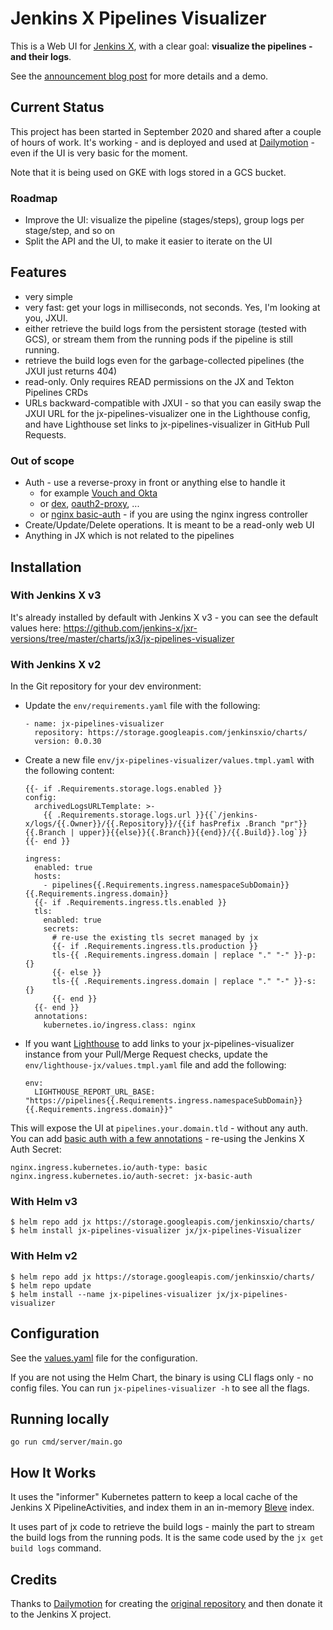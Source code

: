 # Jenkins X Pipelines Visualizer

This is a Web UI for [Jenkins X](https://jenkins-x.io/), with a clear goal: **visualize the pipelines - and their logs**.

See the [announcement blog post](https://jenkins-x.io/blog/2020/09/23/jx-pipelines-visualizer/) for more details and a demo.

## Current Status

This project has been started in September 2020 and shared after a couple of hours of work. It's working - and is deployed and used at [Dailymotion](https://www.dailymotion.com/) - even if the UI is very basic for the moment.

Note that it is being used on GKE with logs stored in a GCS bucket.

### Roadmap

- Improve the UI: visualize the pipeline (stages/steps), group logs per stage/step, and so on
- Split the API and the UI, to make it easier to iterate on the UI

## Features

- very simple
- very fast: get your logs in milliseconds, not seconds. Yes, I'm looking at you, JXUI.
- either retrieve the build logs from the persistent storage (tested with GCS), or stream them from the running pods if the pipeline is still running.
- retrieve the build logs even for the garbage-collected pipelines (the JXUI just returns 404)
- read-only. Only requires READ permissions on the JX and Tekton Pipelines CRDs
- URLs backward-compatible with JXUI - so that you can easily swap the JXUI URL for the jx-pipelines-visualizer one in the Lighthouse config, and have Lighthouse set links to jx-pipelines-visualizer in GitHub Pull Requests.

### Out of scope

- Auth - use a reverse-proxy in front or anything else to handle it
  - for example [Vouch and Okta](https://medium.com/@vbehar/how-to-protect-a-kubernetes-ingress-behind-okta-with-nginx-91e279e06009)
  - or [dex](https://github.com/dexidp/dex), [oauth2-proxy](https://github.com/oauth2-proxy/oauth2-proxy), ...
  - or [nginx basic-auth](https://kubernetes.github.io/ingress-nginx/user-guide/nginx-configuration/annotations/#authentication) - if you are using the nginx ingress controller
- Create/Update/Delete operations. It is meant to be a read-only web UI
- Anything in JX which is not related to the pipelines

## Installation

### With Jenkins X v3

It's already installed by default with Jenkins X v3 - you can see the default values here: <https://github.com/jenkins-x/jxr-versions/tree/master/charts/jx3/jx-pipelines-visualizer>

### With Jenkins X v2

In the Git repository for your dev environment:

- Update the `env/requirements.yaml` file with the following:
  ```
  - name: jx-pipelines-visualizer
    repository: https://storage.googleapis.com/jenkinsxio/charts/
    version: 0.0.30
  ```
- Create a new file `env/jx-pipelines-visualizer/values.tmpl.yaml` with the following content:
  ```
  {{- if .Requirements.storage.logs.enabled }}
  config:
    archivedLogsURLTemplate: >-
      {{ .Requirements.storage.logs.url }}{{`/jenkins-x/logs/{{.Owner}}/{{.Repository}}/{{if hasPrefix .Branch "pr"}}{{.Branch | upper}}{{else}}{{.Branch}}{{end}}/{{.Build}}.log`}}
  {{- end }}

  ingress:
    enabled: true
    hosts:
      - pipelines{{.Requirements.ingress.namespaceSubDomain}}{{.Requirements.ingress.domain}}
    {{- if .Requirements.ingress.tls.enabled }}
    tls:
      enabled: true
      secrets:
        # re-use the existing tls secret managed by jx
        {{- if .Requirements.ingress.tls.production }}
        tls-{{ .Requirements.ingress.domain | replace "." "-" }}-p: {}
        {{- else }}
        tls-{{ .Requirements.ingress.domain | replace "." "-" }}-s: {}
        {{- end }}
    {{- end }}
    annotations:
      kubernetes.io/ingress.class: nginx
  ```
- If you want [Lighthouse](https://github.com/jenkins-x/lighthouse) to add links to your jx-pipelines-visualizer instance from your Pull/Merge Request checks, update the `env/lighthouse-jx/values.tmpl.yaml` file and add the following:
  ```
  env:
    LIGHTHOUSE_REPORT_URL_BASE: "https://pipelines{{.Requirements.ingress.namespaceSubDomain}}{{.Requirements.ingress.domain}}"
  ```

This will expose the UI at `pipelines.your.domain.tld` - without any auth. You can add [basic auth with a few annotations](https://kubernetes.github.io/ingress-nginx/user-guide/nginx-configuration/annotations/#authentication) - re-using the Jenkins X Auth Secret:
```
nginx.ingress.kubernetes.io/auth-type: basic
nginx.ingress.kubernetes.io/auth-secret: jx-basic-auth
```

### With Helm v3

```
$ helm repo add jx https://storage.googleapis.com/jenkinsxio/charts/
$ helm install jx-pipelines-visualizer jx/jx-pipelines-Visualizer
```

### With Helm v2

```
$ helm repo add jx https://storage.googleapis.com/jenkinsxio/charts/
$ helm repo update
$ helm install --name jx-pipelines-visualizer jx/jx-pipelines-visualizer
```

## Configuration

See the [values.yaml](charts/jx-pipelines-visualizer/values.yaml) file for the configuration.

If you are not using the Helm Chart, the binary is using CLI flags only - no config files. You can run `jx-pipelines-visualizer -h` to see all the flags.

## Running locally

```
go run cmd/server/main.go
```

## How It Works

It uses the "informer" Kubernetes pattern to keep a local cache of the Jenkins X PipelineActivities, and index them in an in-memory [Bleve](http://blevesearch.com/) index.

It uses part of jx code to retrieve the build logs - mainly the part to stream the build logs from the running pods. It is the same code used by the `jx get build logs` command.

## Credits

Thanks to [Dailymotion](https://www.dailymotion.com/) for creating the [original repository](https://github.com/dailymotion/jx-pipelines-visualizer) and then donate it to the Jenkins X project.
